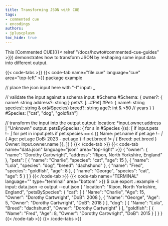 ```yaml
---
title: Transforming JSON with CUE
tags:
- commented cue
- encodings
authors:
- jpluscplusm
toc_hide: true
---
```


This [Commented CUE]({{< relref "/docs/howto#commented-cue-guides" >}})
demonstrates how to transform JSON by reshaping some input data into different
output.

{{< code-tabs >}}
{{< code-tab name="file.cue" language="cue"  area="top-left" >}}
package example

// place the json input here with "-l"
input: _

// validate the input against a schema
input: #Schema
#Schema: {
	owner?: {
		name!:    string
		address?: string
	}
	pets?: [...#Pet]
	#Pet: {
		name!:    string
		species!: string & or(#Species)
		breed?:   string
		age?:     int & <50 // years
	}
}
#Species: ["cat", "dog", "goldfish"]

// transform the input into the output
output: location: *input.owner.address | "Unknown"
output: petsBySpecies: {
	for s in #Species {(s): [
		if input.pets != _|_
		for pet in input.pets
		if pet.species == s {{
			Name: pet.name
			if pet.age != _|_ {
				Age: pet.age
				DoB: 2023 - pet.age
			}
			if pet.breed != _|_ {
				Breed: pet.breed
			}
			Owner: input.owner.name
		}},
	]}
}
{{< /code-tab >}}
{{< code-tab name="data.json" language="json"  area="top-right" >}}
{
    "owner": {
        "name": "Dorothy Cartwright",
        "address": "Ripon, North Yorkshire, England"
    },
    "pets": [
        {
            "name": "Charlie",
            "species": "cat",
            "age": 15
        },
        {
            "name": "Lola",
            "species": "dog",
            "breed": "dachshund"
        },
        {
            "name": "Fred",
            "species": "goldfish",
            "age": 8
        },
        {
            "name": "George",
            "species": "cat",
            "age": 5
        }
    ]
}
{{< /code-tab >}}
{{< code-tab name="TERMINAL" language="" type="terminal" area="bottom" >}}
$ cue export .:example -l input: data.json -e output --out json
{
    "location": "Ripon, North Yorkshire, England",
    "petsBySpecies": {
        "cat": [
            {
                "Name": "Charlie",
                "Age": 15,
                "Owner": "Dorothy Cartwright",
                "DoB": 2008
            },
            {
                "Name": "George",
                "Age": 5,
                "Owner": "Dorothy Cartwright",
                "DoB": 2018
            }
        ],
        "dog": [
            {
                "Name": "Lola",
                "Breed": "dachshund",
                "Owner": "Dorothy Cartwright"
            }
        ],
        "goldfish": [
            {
                "Name": "Fred",
                "Age": 8,
                "Owner": "Dorothy Cartwright",
                "DoB": 2015
            }
        ]
    }
}
{{< /code-tab >}}
{{< /code-tabs >}}

<!-- TODO

## Related content

-->
